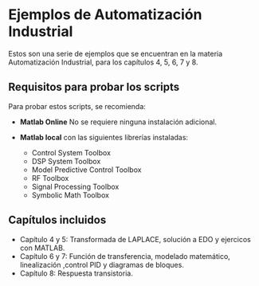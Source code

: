 # Ejemplos de Automatización Industrial

Estos son una serie de ejemplos que se encuentran en la materia Automatización Industrial, para los capítulos 4, 5, 6, 7 y 8.

## Requisitos para probar los scripts

Para probar estos scripts, se recomienda:

- **Matlab Online**  No se requiere ninguna instalación adicional.
- **Matlab local** con las siguientes librerías instaladas:

  - Control System Toolbox
  - DSP System Toolbox
  - Model Predictive Control Toolbox
  - RF Toolbox
  - Signal Processing Toolbox
  - Symbolic Math Toolbox

## Capítulos incluidos

- Capítulo 4 y 5: Transformada de LAPLACE,  solución a EDO y ejercicos con MATLAB.
- Capítulo 6 y 7:  Función de transferencia, modelado matemático, linealización ,control PID y diagramas de bloques.
- Capítulo 8:  Respuesta transistoria.
